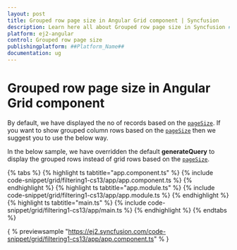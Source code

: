 ```yaml
---
layout: post
title: Grouped row page size in Angular Grid component | Syncfusion
description: Learn here all about Grouped row page size in Syncfusion ##Platform_Name## Grid component of Syncfusion Essential JS 2 and more.
platform: ej2-angular
control: Grouped row page size 
publishingplatform: ##Platform_Name##
documentation: ug
---
```


# Grouped row page size in Angular Grid component

By default, we have displayed the no of records based on the [`pageSize`](../../api/grid/pageSettings/#pagesize). If you want to show grouped column rows based on the [`pageSize`](../../api/grid/pageSettings/#pagesize) then we suggest you to use the below way.

In the below sample, we have overridden the default **generateQuery** to display the grouped rows instead of grid rows based on the [`pageSize`](../../api/grid/pageSettings/#pagesize).

{% tabs %}
{% highlight ts tabtitle="app.component.ts" %}
{% include code-snippet/grid/filtering1-cs13/app/app.component.ts %}
{% endhighlight %}
{% highlight ts tabtitle="app.module.ts" %}
{% include code-snippet/grid/filtering1-cs13/app/app.module.ts %}
{% endhighlight %}
{% highlight ts tabtitle="main.ts" %}
{% include code-snippet/grid/filtering1-cs13/app/main.ts %}
{% endhighlight %}
{% endtabs %}
  
{ % previewsample "https://ej2.syncfusion.com/code-snippet/grid/filtering1-cs13/app/app.component.ts" % }